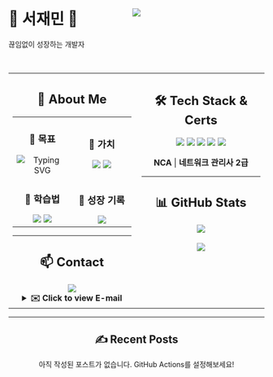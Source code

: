 <div align="center">
  <!-- 파도 + 블랙/화이트 배너 -->
  <img src="https://capsule-render.vercel.app/api?type=waving&color=black&color2=white&height=200&section=header&text=Hello,%20Developer!&fontSize=50&fontColor=ffffff&animation=fadeIn"/>
</div>
  <!-- 이름 강조 -->
  <h1 style="margin-top: -20px; font-size: 30px;">🌱 서재민 🌱</h1>
  <p>끊임없이 성장하는 개발자</p>
</div>

<br/>

<table align="center" border="0" cellpadding="0" cellspacing="0" style="border: none; width: 100%;">
  <tbody>
    <td valign="top" style="border: none; width: 50%; padding-right: 10px;">
      <h2 align="center">🌱 About Me</h2>
      <table align="center" border="0" cellpadding="10" cellspacing="0" style="border: none; width: 100%;">
        <tbody>
          <tr>
            <td align="center" style="border: none; width: 50%;">
              <h3>🚀 목표</h3>
              <img src="https://readme-typing-svg.herokuapp.com?font=Fira+Code&weight=600&pause=1000&color=36BCF7&center=true&vCenter=true&width=280&height=40&lines=Full+Stack+Developer;Cloud+Engineer" alt="Typing SVG" />
            </td>
            <td align="center" style="border: none; width: 50%;">
              <h3>💬 가치</h3>
              <img src="https://img.shields.io/badge/Communication-4285F4?style=flat&logo=googlechat&logoColor=white"/>
              <img src="https://img.shields.io/badge/Growth-34A853?style=flat&logo=chartmogul&logoColor=white"/>
            </td>
          </tr>
          <tr>
            <td align="center" style="border: none; width: 50%;">
              <h3>🧠 학습법</h3>
              <img src="https://img.shields.io/badge/Documenting-000000?style=flat&logo=notion&logoColor=white"/>
              <img src="https://img.shields.io/badge/Practice-181717?style=flat&logo=github&logoColor=white"/>
            </td>
            <td align="center" style="border: none; width: 50%;">
              <h3>🔗 성장 기록</h3>
              <a href="https://www.notion.so/Library_Min-s-Library-1d4ebef145e3808cb050f5a72dbafbe1">
                <img src="https://img.shields.io/badge/Visit_My_Notion-000000?style=for-the-badge&logo=notion&logoColor=white"/>
              </a>
            </td>
          </tr>
        </tbody>
      </table>
      <hr/>
      <h2 align="center">📫 Contact</h2>
      <div align="center">
        <a href="mailto:library_mini@outlook.com">
          <img src="https://img.shields.io/badge/Mail-0078D4?style=for-the-badge&logo=microsoft-outlook&logoColor=white">
        </a>
        <details>
          <summary><strong>✉️ Click to view E-mail</strong></summary>
          <br/>
          <p></p>
          ⇨
          library_mini@outlook.com
          ⇦
        </details>
      </div>
    </td>
    <td valign="top" style="border: none; width: 50%; padding-left: 10px;">
      <h2 align="center">🛠️ Tech Stack & Certs</h2>
      <div align="center">
        <img src="https://img.shields.io/badge/React-61DAFB?style=for-the-badge&logo=react&logoColor=black"/>
        <img src="https://img.shields.io/badge/Node.js-339933?style=for-the-badge&logo=node.js&logoColor=white"/>
        <img src="https://img.shields.io/badge/MySQL-4479A1?style=for-the-badge&logo=mysql&logoColor=white"/>
        <img src="https://img.shields.io/badge/Naver_Cloud-03C75A?style=for-the-badge&logo=naver&logoColor=white"/>
        <img src="https://img.shields.io/badge/Docker-2496ED?style=for-the-badge&logo=docker&logoColor=white"/>
      </div>
      <div align="center">
        <p><strong>NCA</strong> | <strong>네트워크 관리사 2급</strong></p>
      </div>
      <hr/>
      <h2 align="center">📊 GitHub Stats</h2>
      <p align="center">
        <img src="https://github-readme-stats.vercel.app/api/top-langs/?username=library-min&layout=compact&theme=tokyonight&hide_border=true&langs_count=8" />
        <br/><br/>
        <img src="https://github-readme-stats.vercel.app/api?username=library-min&show_icons=true&theme=tokyonight&hide_border=true" />
      </p>
    </td>
  </tbody>
</table>

---

<h2 align="center">✍️ Recent Posts</h2>

<p align="center">아직 작성된 포스트가 없습니다. GitHub Actions를 설정해보세요!</p>
